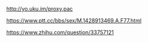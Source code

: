 
http://yo.uku.im/proxy.pac


https://www.ptt.cc/bbs/sex/M.1428913469.A.F77.html



https://www.zhihu.com/question/33757121
